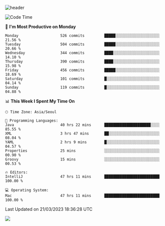 ![header](https://capsule-render.vercel.app/api?type=Egg&color=timeAuto&height=300&section=header&text=PoPo&fontSize=90&animation=fadeIn)

  <!--START_SECTION:waka-->
![Code Time](http://img.shields.io/badge/Code%20Time-592%20hrs%207%20mins-blue)

📅 **I'm Most Productive on Monday** 

```text
Monday                   526 commits         █████░░░░░░░░░░░░░░░░░░░░   21.56 % 
Tuesday                  504 commits         █████░░░░░░░░░░░░░░░░░░░░   20.66 % 
Wednesday                344 commits         ████░░░░░░░░░░░░░░░░░░░░░   14.10 % 
Thursday                 390 commits         ████░░░░░░░░░░░░░░░░░░░░░   15.98 % 
Friday                   456 commits         █████░░░░░░░░░░░░░░░░░░░░   18.69 % 
Saturday                 101 commits         █░░░░░░░░░░░░░░░░░░░░░░░░   04.14 % 
Sunday                   119 commits         █░░░░░░░░░░░░░░░░░░░░░░░░   04.88 % 
```


📊 **This Week I Spent My Time On** 

```text
🕑︎ Time Zone: Asia/Seoul

💬 Programming Languages: 
Java                     40 hrs 22 mins      █████████████████████░░░░   85.55 % 
XML                      3 hrs 47 mins       ██░░░░░░░░░░░░░░░░░░░░░░░   08.04 % 
YAML                     2 hrs 9 mins        █░░░░░░░░░░░░░░░░░░░░░░░░   04.57 % 
Properties               25 mins             ░░░░░░░░░░░░░░░░░░░░░░░░░   00.90 % 
Groovy                   15 mins             ░░░░░░░░░░░░░░░░░░░░░░░░░   00.53 % 

🔥 Editors: 
IntelliJ                 47 hrs 11 mins      █████████████████████████   100.00 % 

💻 Operating System: 
Mac                      47 hrs 11 mins      █████████████████████████   100.00 % 
```


 Last Updated on 21/03/2023 18:36:28 UTC
<!--END_SECTION:waka-->



<img src="https://capsule-render.vercel.app/api?type=Egg&color=timeAuto&height=300&section=footer&text=PoPo&fontSize=90&animation=fadeIn&reversal=true" />
